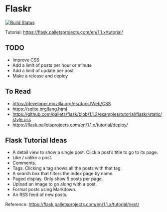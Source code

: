 # Flaskr

[![Build Status](https://travis-ci.com/gorandp/flask_tutorial.svg?branch=main)](https://travis-ci.com/gorandp/flask_tutorial)

Tutorial: <https://flask.palletsprojects.com/en/1.1.x/tutorial/>

## TODO

- Improve CSS
- Add a limit of posts per hour or minute
- Add a limit of update per post
- Make a release and deploy

## To Read

- <https://developer.mozilla.org/es/docs/Web/CSS>
- <https://sqlite.org/lang.html>
- <https://github.com/pallets/flask/blob/1.1.2/examples/tutorial/flaskr/static/style.css>
- <https://flask.palletsprojects.com/en/1.1.x/tutorial/deploy/>

## Flask Tutorial Ideas

- A detail view to show a single post. Click a post’s title to go to its page.
- Like / unlike a post.
- Comments.
- Tags. Clicking a tag shows all the posts with that tag.
- A search box that filters the index page by name.
- Paged display. Only show 5 posts per page.
- Upload an image to go along with a post.
- Format posts using Markdown.
- An RSS feed of new posts.

Reference: <https://flask.palletsprojects.com/en/1.1.x/tutorial/next/>
